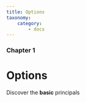 ```yaml
---
title: Options
taxonomy:
    category:
        - docs
---
```


### Chapter 1

# Options

Discover the **basic** principals
